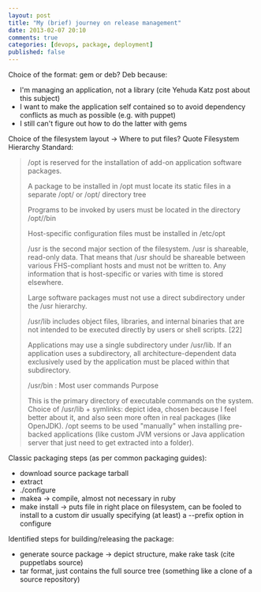 ```yaml
---
layout: post
title: "My (brief) journey on release management"
date: 2013-02-07 20:10
comments: true
categories: [devops, package, deployment]
published: false
---
```


Choice of the format: gem or deb?
Deb because:
- I'm managing an application, not a library (cite Yehuda Katz post about this
  subject)
- I want to make the application self contained so to avoid dependency
  conflicts as much as possible (e.g. with puppet)
- I still can't figure out how to do the latter with gems

Choice of the filesystem layout -> Where to put files?
Quote Filesystem Hierarchy Standard:
> /opt is reserved for the installation of add-on application software packages.
> 
> A package to be installed in /opt must locate its static files in a separate
> /opt/<package> or /opt/<provider> directory tree
> 
> Programs to be invoked by users must be located in the directory
> /opt/<package>/bin
> 
> Host-specific configuration files must be installed in /etc/opt
> 
> 
> /usr is the second major section of the filesystem. /usr is shareable,
> read-only data. That means that /usr should be shareable between various
> FHS-compliant hosts and must not be written to. Any information that is
> host-specific or varies with time is stored elsewhere.
> 
> Large software packages must not use a direct subdirectory under the /usr
> hierarchy.
> 
> /usr/lib includes object files, libraries, and internal binaries that are not
> intended to be executed directly by users or shell scripts. [22]
> 
> Applications may use a single subdirectory under /usr/lib. If an application
> uses a subdirectory, all architecture-dependent data exclusively used by the
> application must be placed within that subdirectory.
> 
> /usr/bin : Most user commands
> Purpose
> 
> This is the primary directory of executable commands on the system.
Choice of /usr/lib + symlinks: depict idea, chosen because I feel better about
it, and also seen more often in real packages (like OpenJDK). /opt seems to be
used "manually" when installing pre-backed applications (like custom JVM
versions or Java application server that just need to get extracted into a
folder).

Classic packaging steps (as per common packaging guides):
- download source package tarball
- extract
- ./configure
- makea -> compile, almost not necessary in ruby
- make install -> puts file in right place on filesystem, can be fooled to
  install to a custom dir usually specifying (at least) a --prefix option in configure


Identified steps for building/releasing the package:
- generate source package -> depict structure, make rake task (cite puppetlabs source)
 - tar format, just contains the full source tree (something like a clone of a
   source repository)
